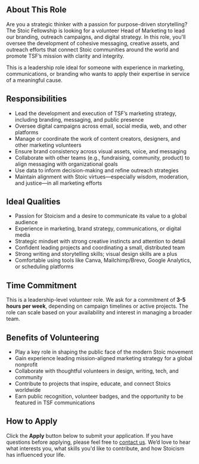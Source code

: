 ## About This Role

Are you a strategic thinker with a passion for purpose-driven storytelling? The Stoic Fellowship is looking for a volunteer Head of Marketing to lead our branding, outreach campaigns, and digital strategy. In this role, you'll oversee the development of cohesive messaging, creative assets, and outreach efforts that connect Stoic communities around the world and promote TSF’s mission with clarity and integrity.

This is a leadership role ideal for someone with experience in marketing, communications, or branding who wants to apply their expertise in service of a meaningful cause.

## Responsibilities

- Lead the development and execution of TSF’s marketing strategy, including branding, messaging, and public presence
- Oversee digital campaigns across email, social media, web, and other platforms
- Manage or coordinate the work of content creators, designers, and other marketing volunteers
- Ensure brand consistency across visual assets, voice, and messaging
- Collaborate with other teams (e.g., fundraising, community, product) to align messaging with organizational goals
- Use data to inform decision-making and refine outreach strategies
- Maintain alignment with Stoic virtues—especially wisdom, moderation, and justice—in all marketing efforts

## Ideal Qualities

- Passion for Stoicism and a desire to communicate its value to a global audience
- Experience in marketing, brand strategy, communications, or digital media
- Strategic mindset with strong creative instincts and attention to detail
- Confident leading projects and coordinating a small, distributed team
- Strong writing and storytelling skills; visual design skills are a plus
- Comfortable using tools like Canva, Mailchimp/Brevo, Google Analytics, or scheduling platforms

## Time Commitment

This is a leadership-level volunteer role. We ask for a commitment of **3-5 hours per week**, depending on campaign timelines or active projects. The role can scale based on your availability and interest in managing a broader team.

## Benefits of Volunteering

- Play a key role in shaping the public face of the modern Stoic movement
- Gain experience leading mission-aligned marketing strategy for a global nonprofit
- Collaborate with thoughtful volunteers in design, writing, tech, and community
- Contribute to projects that inspire, educate, and connect Stoics worldwide
- Earn public recognition, volunteer badges, and the opportunity to be featured in TSF communications

## How to Apply

Click the **Apply** button below to submit your application. If you have questions before applying, please feel free to [contact us](https://stoicfellowship.com/contact). We’d love to hear what interests you, what skills you'd like to contribute, and how Stoicism has influenced your life.
